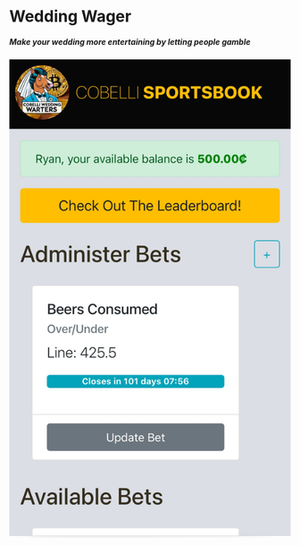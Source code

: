 # Wedding Wager
##### Make your wedding more entertaining by letting people gamble

![Screenshot](screenshot.png)
